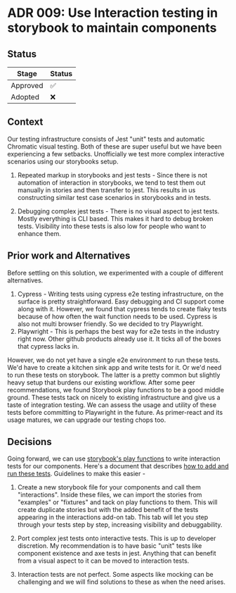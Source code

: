 # ADR 009: Use Interaction testing in storybook to maintain components

## Status

| Stage    | Status |
| -------- | ------ |
| Approved | ✅     |
| Adopted  | ❌     |

## Context

Our testing infrastructure consists of Jest "unit" tests and automatic Chromatic visual testing. Both of these are super useful but we have been experiencing a few setbacks.
Unofficially we test more complex interactive scenarios using our storybooks setup.

1. Repeated markup in storybooks and jest tests - Since there is not automation of interaction in storybooks, we tend to test them out manually in stories and then transfer to jest. This results in us constructing similar test case scenarios in storybooks and in tests.

2. Debugging complex jest tests - There is no visual aspect to jest tests. Mostly everything is CLI based. This makes it hard to debug broken tests. Visibility into these tests is also low for people who want to enhance them.

## Prior work and Alternatives

Before settling on this solution, we experimented with a couple of different alternatives.

1. Cypress - Writing tests using cypress e2e testing infrastructure, on the surface is pretty straightforward. Easy debugging and CI support come along with it. However, we found that cypress tends to create flaky tests because of how often the wait function needs to be used. Cypress is also not multi browser friendly. So we decided to try Playwright.
2. Playwright - This is perhaps the best way for e2e tests in the industry right now. Other github products already use it. It ticks all of the boxes that cypress lacks in.

However, we do not yet have a single e2e environment to run these tests. We'd have to create a kitchen sink app and write tests for it. Or we'd need to run these tests on storybook. The latter is a pretty common but slightly heavy setup that burdens our existing workflow.
After some peer recommendations, we found Storybook play functions to be a good middle ground. These tests tack on nicely to existing infrastructure and give us a taste of integration testing. We can assess the usage and utility of these tests before committing to Playwright in the future. As primer-react and its usage matures, we can upgrade our testing chops too.

## Decisions

Going forward, we can use [storybook's play functions](https://storybook.js.org/docs/react/writing-stories/play-function) to write interaction tests for our components. Here's a document that describes [how to add and run these tests](../storybook-tests.md).
Guidelines to make this easier -

1. Create a new storybook file for your components and call them "interactions". Inside these files, we can import the stories from "examples" or "fixtures" and tack on play functions to them. This will create duplicate stories but with the added benefit of the tests appearing in the interactions add-on tab. This tab will let you step through your tests step by step, increasing visibility and debuggability.

2. Port complex jest tests onto interactive tests. This is up to developer discretion. My recommendation is to have basic "unit" tests like component existence and axe tests in jest. Anything that can benefit from a visual aspect to it can be moved to interaction tests.

3. Interaction tests are not perfect. Some aspects like mocking can be challenging and we will find solutions to these as when the need arises.
